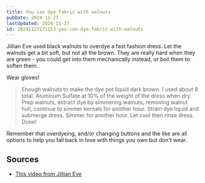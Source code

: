 ```yaml
---
title: You can dye fabric with walnuts
pubDate: 2024-11-27
lastUpdated: 2024-11-27
id: 20241127171153-you-can-dye-fabric-with-walnuts
---
```


Jillian Eve used black walnuts to overdye a fast fashion dress. Let the walnuts get a bit soft, but not all the brown. They are really hard when they are green - you could get into them mechanically instead, or boil them to soften them.

Wear gloves!

> Enough walnuts to make the dye pot liquid dark brown. I used about 8 total.
> Aluminum Sulfate at 10% of the weight of the dress when dry.
> Prep walnuts, extract dye by simmering walnuts, removing walnut hull, continue to simmer kernals for another hour.
> Strain dye liquid and submerge dress. Simmer for another hour.
> Let cool then rinse dress. Done!

Remember that overdyeing, and/or changing buttons and the like are all options to help you fall back in love with things you own but don't wear.

## Sources

- [This video from Jillian Eve](https://www.youtube.com/watch?v=eZMzyoBSwrE)
